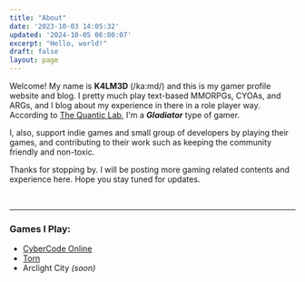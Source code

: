 ```yaml
---
title: "About"
date: '2023-10-03 14:05:32'
updated: '2024-10-05 06:00:07'
excerpt: "Hello, world!"
draft: false
layout: page
---
```


Welcome! My name is **K4LM3D** (/ka:md/) and this is my gamer profile website and blog. I pretty much play text-based MMORPGs, CYOAs, and ARGs, and I blog about my experience in there in a role player way. According to [The Quantic Lab](https://quantic.page.link/h5ioQWnBvFZi84cr7), I'm a ***Gladiator*** type of gamer.

I, also, support indie games and small group of developers by playing their games, and contributing to their work such as keeping the community friendly and non-toxic.

Thanks for stopping by. I will be posting more gaming related contents and experience here. Hope you stay tuned for updates.

<br>

___

### Games I Play:

- [CyberCode Online](/cco)
- [Torn](/torn)
- Arclight City *(soon)*

<!-- ✨
- 📫 How to reach me: ...
- 🌱 I’m currently learning ...
- 👯 I’m looking to collaborate on ...
- 🤔 I’m looking for help with ...
- 😄 Pronouns: ...
- 🔭 I’m currently working on...
- ⚡ Fun fact/s: ...
- 🤫 TMI/s: ...
- 💬 Ask me about ...
-->
